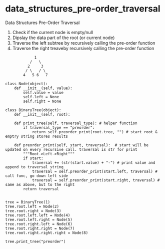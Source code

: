# data_structures_pre-order_traversal
Data Structures Pre-Order Traversal

1. Check if the current node is empty/null
2. Dipslay the data part of the root (or current node)
3. Traverse the left subtree by recursively calling the pre-order function
4. Traverse the right treaveby recursively calling the pre-order function

```
             1
           /   \
          2     3
         / \   / \
        4   5 6   7
```

```
class Node(object):
    def __init__(self, value):
        self.value = value
        self.left = None
        self.right = None
        
class BinaryTree(object):
    def __init__(self, root):
        
    def print_tree(self, traversal_type): # helper function
        if traversal_type == "preorder":
            return self.preorder_print(root.tree, "") # start root & emptry string stores results
        
    def preorder_print(self, start, traversal):  # start will be updated on every recursive call. traversal is str for print
        """Root->Left->Right"""
        if start:
            traversal += (str(start.value) + "-") # print value and append to traversal string
            traversal = self.preorder_print(start.left, traversal) # call func, go down left side
            traversal = self.preorder_print(start.right, traversal) # same as above, but to the right
        return traversal
        
        
tree = BinaryTree(1)
tree.root.left = Node(2)
tree.root.right = Node(3)
tree.root.left.left = Node(4)
tree.root.left.right = Node(5)
tree.root.right.left = Node(6)
tree.root.right.right = Node(7)
tree.root.right.right.right = Node(8)
    
tree.print_tree("preorder")
```
